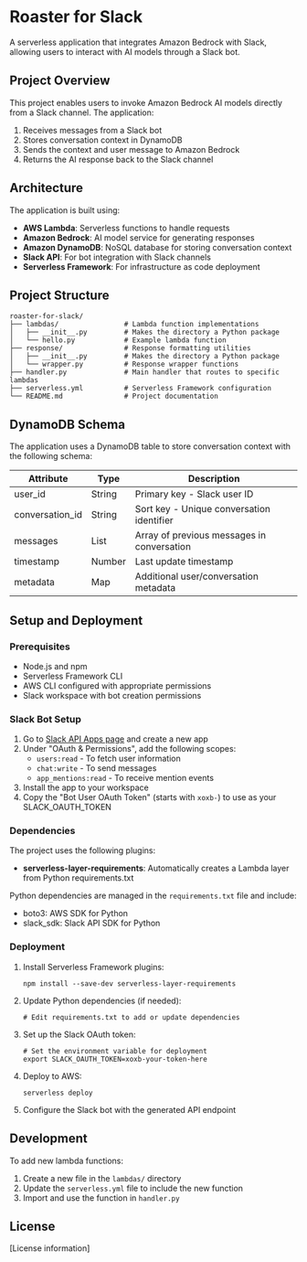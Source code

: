 # Roaster for Slack

A serverless application that integrates Amazon Bedrock with Slack, allowing users to interact with AI models through a Slack bot.

## Project Overview

This project enables users to invoke Amazon Bedrock AI models directly from a Slack channel. The application:

1. Receives messages from a Slack bot
2. Stores conversation context in DynamoDB
3. Sends the context and user message to Amazon Bedrock
4. Returns the AI response back to the Slack channel

## Architecture

The application is built using:

- **AWS Lambda**: Serverless functions to handle requests
- **Amazon Bedrock**: AI model service for generating responses
- **Amazon DynamoDB**: NoSQL database for storing conversation context
- **Slack API**: For bot integration with Slack channels
- **Serverless Framework**: For infrastructure as code deployment

## Project Structure

```
roaster-for-slack/
├── lambdas/                # Lambda function implementations
│   ├── __init__.py         # Makes the directory a Python package
│   └── hello.py            # Example lambda function
├── response/               # Response formatting utilities
│   ├── __init__.py         # Makes the directory a Python package
│   └── wrapper.py          # Response wrapper functions
├── handler.py              # Main handler that routes to specific lambdas
├── serverless.yml          # Serverless Framework configuration
└── README.md               # Project documentation
```

## DynamoDB Schema

The application uses a DynamoDB table to store conversation context with the following schema:

| Attribute      | Type   | Description                                |
|----------------|--------|--------------------------------------------|
| user_id        | String | Primary key - Slack user ID                |
| conversation_id| String | Sort key - Unique conversation identifier  |
| messages       | List   | Array of previous messages in conversation |
| timestamp      | Number | Last update timestamp                      |
| metadata       | Map    | Additional user/conversation metadata      |

## Setup and Deployment

### Prerequisites

- Node.js and npm
- Serverless Framework CLI
- AWS CLI configured with appropriate permissions
- Slack workspace with bot creation permissions

### Slack Bot Setup

1. Go to [Slack API Apps page](https://api.slack.com/apps) and create a new app
2. Under "OAuth & Permissions", add the following scopes:
   - `users:read` - To fetch user information
   - `chat:write` - To send messages
   - `app_mentions:read` - To receive mention events
3. Install the app to your workspace
4. Copy the "Bot User OAuth Token" (starts with `xoxb-`) to use as your SLACK_OAUTH_TOKEN

### Dependencies

The project uses the following plugins:
- **serverless-layer-requirements**: Automatically creates a Lambda layer from Python requirements.txt

Python dependencies are managed in the `requirements.txt` file and include:
- boto3: AWS SDK for Python
- slack_sdk: Slack API SDK for Python

### Deployment

1. Install Serverless Framework plugins:
   ```
   npm install --save-dev serverless-layer-requirements
   ```

2. Update Python dependencies (if needed):
   ```
   # Edit requirements.txt to add or update dependencies
   ```

3. Set up the Slack OAuth token:
   ```
   # Set the environment variable for deployment
   export SLACK_OAUTH_TOKEN=xoxb-your-token-here
   ```

4. Deploy to AWS:
   ```
   serverless deploy
   ```

5. Configure the Slack bot with the generated API endpoint

## Development

To add new lambda functions:

1. Create a new file in the `lambdas/` directory
2. Update the `serverless.yml` file to include the new function
3. Import and use the function in `handler.py`

## License

[License information]
